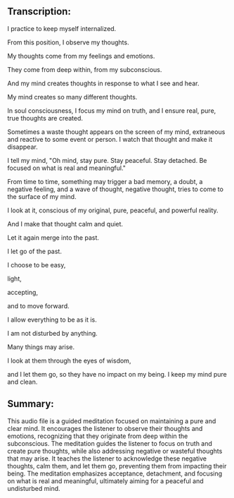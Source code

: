## Transcription:

I practice to keep myself internalized.

From this position, I observe my thoughts.

My thoughts come from my feelings and emotions.

They come from deep within, from my subconscious.

And my mind creates thoughts in response to what I see and hear.

My mind creates so many different thoughts.

In soul consciousness, I focus my mind on truth, and I ensure real, pure, true thoughts are created.

Sometimes a waste thought appears on the screen of my mind, extraneous and reactive to some event or person. I watch that thought and make it disappear.

I tell my mind, "Oh mind, stay pure. Stay peaceful. Stay detached. Be focused on what is real and meaningful."

From time to time, something may trigger a bad memory, a doubt, a negative feeling, and a wave of thought, negative thought, tries to come to the surface of my mind.

I look at it, conscious of my original, pure, peaceful, and powerful reality.

And I make that thought calm and quiet.

Let it again merge into the past.

I let go of the past.

I choose to be easy,

light,

accepting,

and to move forward.

I allow everything to be as it is.

I am not disturbed by anything.

Many things may arise.

I look at them through the eyes of wisdom,

and I let them go, so they have no impact on my being. I keep my mind pure and clean.

## Summary:

This audio file is a guided meditation focused on maintaining a pure and clear mind. It encourages the listener to observe their thoughts and emotions, recognizing that they originate from deep within the subconscious. The meditation guides the listener to focus on truth and create pure thoughts, while also addressing negative or wasteful thoughts that may arise. It teaches the listener to acknowledge these negative thoughts, calm them, and let them go, preventing them from impacting their being. The meditation emphasizes acceptance, detachment, and focusing on what is real and meaningful, ultimately aiming for a peaceful and undisturbed mind.

